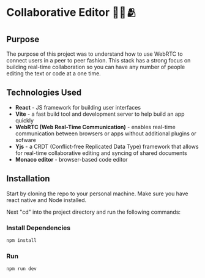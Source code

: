 # Collaborative Editor 👥💬🫂

## Purpose

The purpose of this project was to understand how to use WebRTC to connect users in a peer to peer fashion. This stack has a strong focus on building real-time collaboration so you can have any number of people editing the text or code at a one time.

## Technologies Used

- **React** - JS framework for building user interfaces 
- **Vite** - a fast build tool and development server to help build an app quickly
- **WebRTC (Web Real-Time Communication)** - enables real-time communication between browsers or apps without additional plugins or sofware
- **Yjs** - a CRDT (Conflict-free Replicated Data Type) framework that allows for real-time collaborative editing and syncing of shared documents
- **Monaco editor** - browser-based code editor


## Installation

Start by cloning the repo to your personal machine. Make sure you have react native and Node installed.

Next "cd" into the project directory and run the following commands:
### Install Dependencies

```bash
npm install
```

### Run

```bash
npm run dev
```
